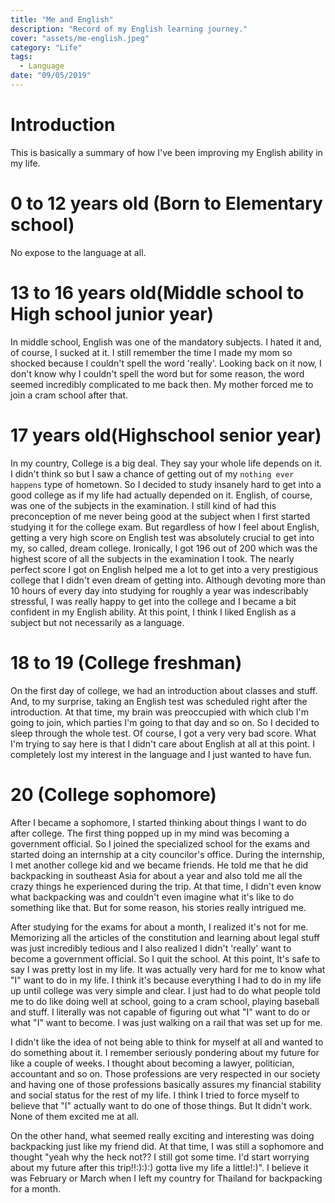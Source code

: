 ```yaml
---
title: "Me and English"
description: "Record of my English learning journey."
cover: "assets/me-english.jpeg"
category: "Life"
tags:
  - Language
date: "09/05/2019"
---
```

# Introduction
This is basically a summary of how I've been improving my English ability in my life.

# 0 to 12 years old (Born to Elementary school)
No expose to the language at all.

# 13 to 16 years old(Middle school to High school junior year)
 In middle school, English was one of the mandatory subjects. I hated it and, of course, I sucked at it.
I still remember the time I made my mom so shocked because I couldn't spell the word 'really'. Looking back on it now, I don't know why I couldn't spell the word but for some reason, the word seemed incredibly complicated to me back then. My mother forced me to join a cram school after that.

# 17 years old(Highschool senior year)
 In my country, College is a big deal. They say your whole life depends on it. I didn't think so but I saw a chance of getting out of my `nothing ever happens` type of hometown.
So I decided to study insanely hard to get into a good college as if my life had actually depended on it.
English, of course, was one of the subjects in the examination. I still kind of had this preconception of me never being good at the subject when I first started studying it for the college exam.
 But regardless of how I feel about English, getting a very high score on English test was absolutely crucial to get into my, so called, dream college.
Ironically,  I got 196 out of 200 which was the highest score of all the subjects in the examination I took. The nearly perfect score I got on English helped me a lot to get into a very prestigious college that I didn't even dream of getting into.
 Although devoting more than 10 hours of every day into studying for roughly a year was indescribably stressful, I was really happy to get into the college and I became a bit confident in my English ability.
 At this point, I think I liked English as a subject but not necessarily as a language.

# 18 to 19 (College freshman)
 On the first day of college, we had an introduction about classes and stuff. And, to my surprise, taking an English test was scheduled right after the introduction. At that time, my brain was preoccupied with which club I'm going to join, which parties I'm going to that day and so on. So I decided to sleep through the whole test.  Of course, I got a very very bad score.
What I'm trying to say here is that I didn't care about English at all at this point. I completely lost my interest in the language and I just wanted to have fun.

# 20 (College sophomore)
 After I became a sophomore, I started thinking about things I want to do after college. The first thing popped up in my mind was becoming a government official. So I joined the specialized school for the exams and started doing an internship at a city councilor's office. During the internship, I met another college kid and we became friends. He told me that he did backpacking in southeast Asia for about a year and also told me all the crazy things he experienced during the trip. At that time, I didn't even know what backpacking was and couldn't even imagine what it's like to do something like that. But for some reason, his stories really intrigued me.

 After studying for the exams for about a month, I realized it's not for me. Memorizing all the articles of the constitution and learning about legal stuff was just incredibly tedious and I also realized I didn't 'really' want to become a government official. So I quit the school.
At this point, It's safe to say I was pretty lost in my life. It was actually very hard for me to know what "I" want to do in my life. I think it's because everything I had to do in my life up until college was very simple and clear. I just had to do what people told me to do like doing well at school, going to a cram school, playing baseball and stuff. I literally was not capable of figuring out what "I" want to do or what "I" want to become. I was just walking on a rail that was set up for me.

 I didn't like the idea of not being able to think for myself at all and wanted to do something about it. I remember seriously pondering about my future for like a couple of weeks. I thought about becoming a lawyer, politician, accountant and so on. Those professions are very respected in our society and having one of those professions basically assures my financial stability and social status for the rest of my life. I think I tried to force myself to believe that "I" actually want to do one of those things. But It didn't work. None of them excited me at all.

 On the other hand, what seemed really exciting and interesting was doing backpacking just like my friend did. At that time, I was still a sophomore and thought "yeah why the heck not?? I still got some time. I'd start worrying about my future after this trip!!:):):) gotta live my life a little!:)". I believe it was February or March when I left my country for Thailand for backpacking for a month.
